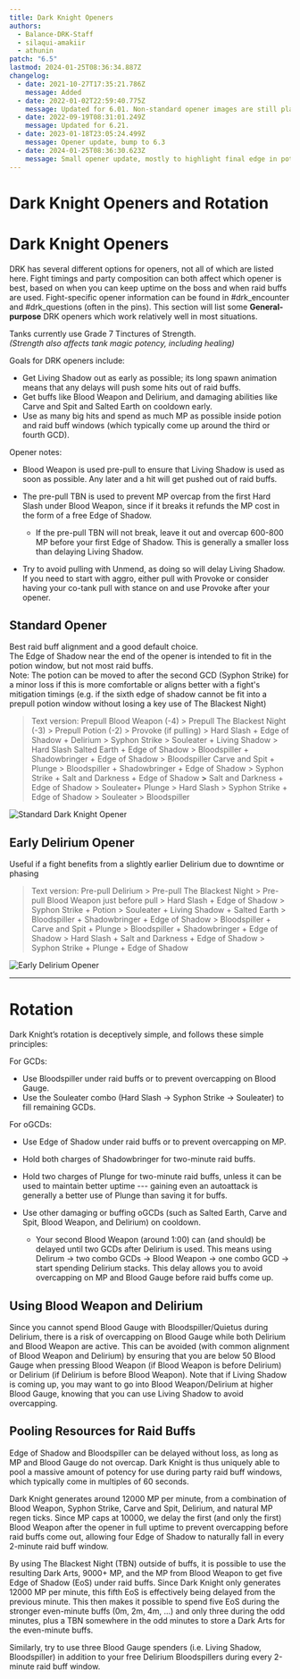 ```yaml
---
title: Dark Knight Openers
authors:
  - Balance-DRK-Staff
  - silaqui-amakiir
  - athunin
patch: "6.5"
lastmod: 2024-01-25T08:36:34.887Z
changelog:
  - date: 2021-10-27T17:35:21.786Z
    message: Added
  - date: 2022-01-02T22:59:40.775Z
    message: Updated for 6.01. Non-standard opener images are still placeholders.
  - date: 2022-09-19T08:31:01.249Z
    message: Updated for 6.21.
  - date: 2023-01-18T23:05:24.499Z
    message: Opener update, bump to 6.3
  - date: 2024-01-25T08:36:30.623Z
    message: Small opener update, mostly to highlight final edge in potion window)
---
```


# Dark Knight Openers and Rotation

# Dark Knight Openers

DRK has several different options for openers, not all of which are listed here.
Fight timings and party composition can both affect which opener is best, based on when you can keep uptime on the boss and when raid buffs are used.
Fight-specific opener information can be found in #drk_encounter and #drk_questions (often in the pins).
This section will list some **General-purpose** DRK openers which work relatively well in most situations.

Tanks currently use Grade 7 Tinctures of Strength.
<br>_(Strength also affects tank magic potency, including healing)_

Goals for DRK openers include:

- Get Living Shadow out as early as possible; its long spawn animation means that any delays will push some hits out of raid buffs.
- Get buffs like Blood Weapon and Delirium, and damaging abilities like Carve and Spit and Salted Earth on cooldown early.
- Use as many big hits and spend as much MP as possible inside potion and raid buff windows (which typically come up around the third or fourth GCD).

Opener notes:

- Blood Weapon is used pre-pull to ensure that Living Shadow is used as soon as possible. Any later and a hit will get pushed out of raid buffs.
- The pre-pull TBN is used to prevent MP overcap from the first Hard Slash under Blood Weapon, since if it breaks it refunds the MP cost in the form of a free Edge of Shadow.

  - If the pre-pull TBN will not break, leave it out and overcap 600-800 MP before your first Edge of Shadow. This is generally a smaller loss than delaying Living Shadow.

- Try to avoid pulling with Unmend, as doing so will delay Living Shadow. If you need to start with aggro, either pull with Provoke or consider having your co-tank pull with stance on and use Provoke after your opener.

## Standard Opener

Best raid buff alignment and a good default choice.\
The Edge of Shadow near the end of the opener is intended to fit in the potion window, but not most raid buffs.\
Note: The potion can be moved to after the second GCD (Syphon Strike) for a minor loss if this is more comfortable or aligns better with a fight's mitigation timings (e.g. if the sixth edge of shadow cannot be fit into a prepull potion window without losing a key use of The Blackest Night)

> Text version: Prepull Blood Weapon (-4) > Prepull The Blackest Night (-3) > Prepull Potion (-2) > Provoke (if pulling) > Hard Slash + Edge of Shadow + Delirium > Syphon Strike > Souleater + Living Shadow > Hard Slash Salted Earth + Edge of Shadow > Bloodspiller + Shadowbringer + Edge of Shadow > Bloodspiller Carve and Spit + Plunge > Bloodspiller + Shadowbringer + Edge of Shadow > Syphon Strike + Salt and Darkness + Edge of Shadow **\>** Salt and Darkness + Edge of Shadow > Souleater+ Plunge > Hard Slash > Syphon Strike + Edge of Shadow > Souleater > Bloodspiller

![Standard Dark Knight Opener](/img/jobs/drk/opengraphic2.png "Standard")

## Early Delirium Opener

Useful if a fight benefits from a slightly earlier Delirium due to downtime or phasing

> Text version: Pre-pull Delirium > Pre-pull The Blackest Night > Pre-pull Blood Weapon just before pull > Hard Slash + Edge of Shadow > Syphon Strike + Potion > Souleater + Living Shadow + Salted Earth > Bloodspiller + Shadowbringer + Edge of Shadow > Bloodspiller + Carve and Spit + Plunge > Bloodspiller + Shadowbringer + Edge of Shadow > Hard Slash + Salt and Darkness + Edge of Shadow > Syphon Strike + Plunge + Edge of Shadow

![Early Delirium Opener](/img/jobs/drk/drk-opener-6.4-early-del.png "Early Delirium")

---

# Rotation

Dark Knight’s rotation is deceptively simple, and follows these simple principles:

For GCDs:

- Use Bloodspiller under raid buffs or to prevent overcapping on Blood Gauge.
- Use the Souleater combo (Hard Slash -> Syphon Strike -> Souleater) to fill remaining GCDs.

For oGCDs:

- Use Edge of Shadow under raid buffs or to prevent overcapping on MP.
- Hold both charges of Shadowbringer for two-minute raid buffs.
- Hold two charges of Plunge for two-minute raid buffs, unless it can be used to maintain better uptime --- gaining even an autoattack is generally a better use of Plunge than saving it for buffs.
- Use other damaging or buffing oGCDs (such as Salted Earth, Carve and Spit, Blood Weapon, and Delirium) on cooldown.

  - Your second Blood Weapon (around 1:00) can (and should) be delayed until two GCDs after Delirium is used. This means using Delirum -> two combo GCDs -> Blood Weapon -> one combo GCD -> start spending Delirium stacks. This delay allows you to avoid overcapping on MP and Blood Gauge before raid buffs come up.

## Using Blood Weapon and Delirium

Since you cannot spend Blood Gauge with Bloodspiller/Quietus during Delirium, there is a risk of overcapping on Blood Gauge while both Delirium and Blood Weapon are active. This can be avoided (with common alignment of Blood Weapon and Delirium) by ensuring that you are below 50 Blood Gauge when pressing Blood Weapon (if Blood Weapon is before Delirium) or Delirium (if Delirium is before Blood Weapon). Note that if Living Shadow is coming up, you may want to go into Blood Weapon/Delirium at higher Blood Gauge, knowing that you can use Living Shadow to avoid overcapping.

## Pooling Resources for Raid Buffs

Edge of Shadow and Bloodspiller can be delayed without loss, as long as MP and Blood Gauge do not overcap. Dark Knight is thus uniquely able to pool a massive amount of potency for use during party raid buff windows, which typically come in multiples of 60 seconds.

Dark Knight generates around 12000 MP per minute, from a combination of Blood Weapon, Syphon Strike, Carve and Spit, Delirium, and natural MP regen ticks. Since MP caps at 10000, we delay the first (and only the first) Blood Weapon after the opener in full uptime to prevent overcapping before raid buffs come out, allowing four Edge of Shadow to naturally fall in every 2-minute raid buff window.

By using The Blackest Night (TBN) outside of buffs, it is possible to use the resulting Dark Arts, 9000+ MP, and the MP from Blood Weapon to get five Edge of Shadow (EoS) under raid buffs. Since Dark Knight only generates 12000 MP per minute, this fifth EoS is effectively being delayed from the previous minute. This then makes it possible to spend five EoS during the stronger even-minute buffs (0m, 2m, 4m, ...) and only three during the odd minutes, plus a TBN somewhere in the odd minutes to store a Dark Arts for the even-minute buffs.

Similarly, try to use three Blood Gauge spenders (i.e. Living Shadow, Bloodspiller) in addition to your free Delirium Bloodspillers during every 2-minute raid buff window.
